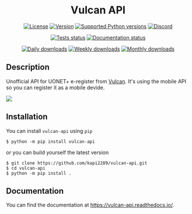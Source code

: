 <h1 align="center">Vulcan API</h1>
<p align="center">
    <a href="https://github.com/kapi2289/vulcan-api/blob/master/LICENSE"><img src="https://img.shields.io/pypi/l/vulcan-api.svg" alt="License"></a>
    <a href="https://pypi.org/project/vulcan-api/"><img src="https://img.shields.io/pypi/v/vulcan-api.svg" alt="Version"></a>
    <a href="https://pypi.org/project/vulcan-api/"><img src="https://img.shields.io/pypi/pyversions/vulcan-api.svg" alt="Supported Python versions"></a>
    <a href="https://discord.gg/sTHCrXB"><img src="https://img.shields.io/discord/619178050562686988?color=7289DA&label=discord" alt="Discord"></a>
</p>
<p align="center">
    <a href="https://travis-ci.com/kapi2289/vulcan-api"><img src="https://travis-ci.com/kapi2289/vulcan-api.svg?branch=master" alt="Tests status"></a>
    <a href="https://vulcan-api.readthedocs.io/en/latest/?badge=latest"><img src="https://img.shields.io/readthedocs/vulcan-api.svg" alt="Documentation status"></a>
</p>
<p align="center">
    <a href="https://pypi.org/project/vulcan-api/"><img src="https://img.shields.io/pypi/dd/vulcan-api.svg" alt="Daily downloads"></a>
    <a href="https://pypi.org/project/vulcan-api/"><img src="https://img.shields.io/pypi/dw/vulcan-api.svg" alt="Weekly downloads"></a>
    <a href="https://pypi.org/project/vulcan-api/"><img src="https://img.shields.io/pypi/dm/vulcan-api.svg" alt="Monthly downloads"></a>
</p>

## Description

Unofficial API for UONET+ e-register from [Vulcan](https://vulcan.edu.pl/). It's using the mobile API so you can register it as a mobile devide.

![](https://raw.githubusercontent.com/kapi2289/vulcan-api/master/docs/source/_static/registered.png)

## Installation

You can install `vulcan-api` using `pip`

```console
$ python -m pip install vulcan-api
```

or you can build yourself the latest version

```console
$ git clone https://github.com/kapi2289/vulcan-api.git
$ cd vulcan-api
$ python -m pip install .
```

## Documentation

You can find the documentation at https://vulcan-api.readthedocs.io/.
